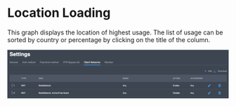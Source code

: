 # Location Loading

This graph displays the location of highest usage.  The list of usage can be sorted by country or percentage by clicking on the title of the column.

![](../../.gitbook/assets/image%20%288%29.png)

